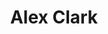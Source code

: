 ---
title: "Alex Clark"
presenter_id: alex_clark
permalink: /member_full_publications/alex_clark
layout: member_all_publications
---